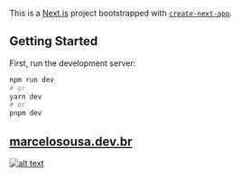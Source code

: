 This is a [Next.js](https://nextjs.org/) project bootstrapped with [`create-next-app`](https://github.com/vercel/next.js/tree/canary/packages/create-next-app).

## Getting Started

First, run the development server:

```bash
npm run dev
# or
yarn dev
# or
pnpm dev
```

## [**marcelosousa.dev.br**](https://marcelosousa.dev.br/)

[![alt text](https://marcelosousa.dev.br/images/image-share-site.jpg "Marcelo Sousa")](https://marcelosousa.dev.br/)

